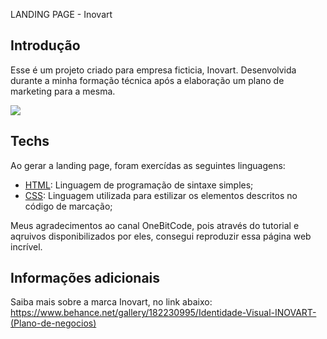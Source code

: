 LANDING PAGE - Inovart

## Introdução

Esse é um projeto criado para empresa ficticia, Inovart. Desenvolvida durante a minha formação técnica após a elaboração um plano de marketing para a mesma.

<img src="https://github.com/alvesmgiovana/landing-page-inovart/assets/146298988/368e5c66-2373-45da-9e23-e62d96621368">

## Techs

Ao gerar a landing page, foram exercídas as seguintes linguagens:

* [HTML](https://www.python.org/): Linguagem de programação de sintaxe simples;
* [CSS](https://www.python.org/): Linguagem utilizada para estilizar os elementos descritos no código de marcação;

Meus agradecimentos ao canal OneBitCode, pois através do tutorial e aqruivos disponibilizados por eles, consegui reproduzir essa página web incrível.

## Informações adicionais

Saiba mais sobre a marca Inovart, no link abaixo:
https://www.behance.net/gallery/182230995/Identidade-Visual-INOVART-(Plano-de-negocios)
